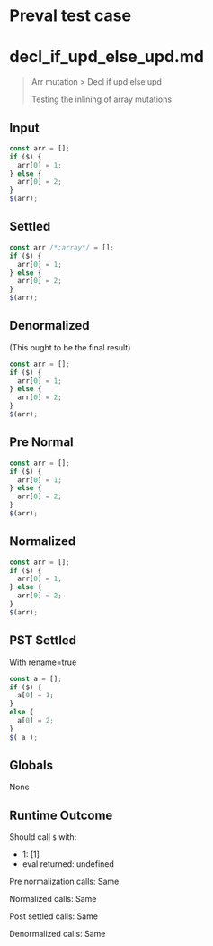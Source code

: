 # Preval test case

# decl_if_upd_else_upd.md

> Arr mutation > Decl if upd else upd
>
> Testing the inlining of array mutations

## Input

`````js filename=intro
const arr = [];
if ($) {
  arr[0] = 1;
} else {
  arr[0] = 2;
}
$(arr);
`````

## Settled


`````js filename=intro
const arr /*:array*/ = [];
if ($) {
  arr[0] = 1;
} else {
  arr[0] = 2;
}
$(arr);
`````

## Denormalized
(This ought to be the final result)

`````js filename=intro
const arr = [];
if ($) {
  arr[0] = 1;
} else {
  arr[0] = 2;
}
$(arr);
`````

## Pre Normal


`````js filename=intro
const arr = [];
if ($) {
  arr[0] = 1;
} else {
  arr[0] = 2;
}
$(arr);
`````

## Normalized


`````js filename=intro
const arr = [];
if ($) {
  arr[0] = 1;
} else {
  arr[0] = 2;
}
$(arr);
`````

## PST Settled
With rename=true

`````js filename=intro
const a = [];
if ($) {
  a[0] = 1;
}
else {
  a[0] = 2;
}
$( a );
`````

## Globals

None

## Runtime Outcome

Should call `$` with:
 - 1: [1]
 - eval returned: undefined

Pre normalization calls: Same

Normalized calls: Same

Post settled calls: Same

Denormalized calls: Same
